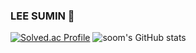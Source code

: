 ### LEE SUMIN 🥰

[![Solved.ac Profile](http://mazassumnida.wtf/api/v2/generate_badge?boj=gogotnals)](https://solved.ac/gogotnals/)
![soom's GitHub stats](https://github-readme-stats.vercel.app/api?username=sumin305&show_icons=true)

